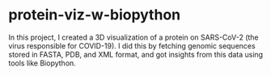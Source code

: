 # protein-viz-w-biopython
In this project, I created a 3D visualization of a protein on SARS-CoV-2 (the virus responsible for COVID-19). I did this by fetching genomic sequences stored in FASTA, PDB, and XML format, and got insights from this data using tools like Biopython.
